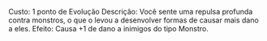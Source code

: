 Custo: 1 ponto de Evolução
Descrição: Você sente uma repulsa profunda contra monstros, o que o levou a desenvolver formas de causar mais dano a eles.
Efeito: Causa +1 de dano a inimigos do tipo Monstro.